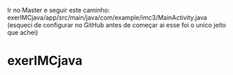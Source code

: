 Ir no Master e seguir este caminho: <br>
exerIMCjava/app/src/main/java/com/example/imc3/MainActivity.java <br>
(esqueci de configurar no GitHub antes de começar ai esse foi o unico jeito que achei) 

# exerIMCjava
